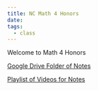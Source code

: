 ```yaml
---
title: NC Math 4 Honors
date:
tags:
  - class
---
```

Welcome to Math 4 Honors

[Google Drive Folder of Notes](https://drive.google.com/drive/folders/1JmVB_EnODY3KU8HJF5xPtHsEbbidWJcC?usp=drive_link)

[Playlist of Videos for Notes](www.josiahvanderkin.com)